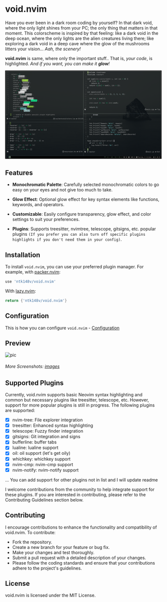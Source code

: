 # void.nvim

Have you ever been in a dark room coding by yourself? In that dark void, where the only light shines from your PC; the
only thing that matters in that moment. This colorscheme is inspired by that feeling: like a dark void in the deep ocean, where the only lights
are the alien creatures living there; like exploring a dark void in a deep cave where the glow of the mushrooms litters your vision... _Aah, the scenery!_

**void.nvim** is same, where only the important stuff.. That is, _your code_, is highlighted. _And if you want, you can make it **glow**!_

<img src="preview/void.png" alt="Description" width="800" style="border: 2px solid #111;">

## Features

- **Monochromatic Palette**: Carefully selected monochromatic colors to go easy on your eyes and not give too much to take.

- **Glow Effect**: Optional glow effect for key syntax elements like functions, keywords, and operators.

- **Customizable**: Easily configure transparency, glow effect, and color settings to suit your preferences.

- **Plugins**: Supports treesitter, nvimtree, telescope, gitsigns, etc. popular plugins `(If you prefer you can also turn off specific plugins highlights if you don't need them in your config)`.

## Installation

To install `void.nvim`, you can use your preferred plugin manager. For example, with [packer.nvim](https://github.com/wbthomason/packer.nvim):

```lua
use 'ntk148v/void.nvim'
```

With [lazy.nvim](https://github.com/folke/lazy.nvim):

```lua
return {'ntk148v/void.nvim'}
```

## Configuration

This is how you can configure `void.nvim` - [Configuration](config.md)

## Preview

![pic](preview/tfgf.png)

###### More Screenshots: [images](preview/screenshots.md)

## Supported Plugins

Currently, void.nvim supports basic Neovim syntax highlighting and common but necessary plugins like treesitter, telescope, etc.
However, support for more popular plugins is still in progress. The following plugins are supported:

- [x] nvim-tree: File explorer integration
- [x] treesitter: Enhanced syntax highlighting
- [x] telescope: Fuzzy finder integration
- [x] gitsigns: Git integration and signs
- [x] bufferline: buffer tabs
- [x] lualine: lualine support
- [x] oil: oil support (let's get oily)
- [x] whichkey: whichkey support
- [x] nvim-cmp: nvim-cmp support
- [x] nvim-notify: nvim-notify support

... You can add support for other plugins not in list and I will update readme

I welcome contributions from the community to help integrate support for these plugins. If you are interested in contributing, please refer to the Contributing Guidelines section below.

## Contributing

I encourage contributions to enhance the functionality and compatibility of void.nvim. To contribute:

- Fork the repository.
- Create a new branch for your feature or bug fix.
- Make your changes and test thoroughly.
- Submit a pull request with a detailed description of your changes.
- Please follow the coding standards and ensure that your contributions adhere to the project's guidelines.

## License

void.nvim is licensed under the MIT License.
